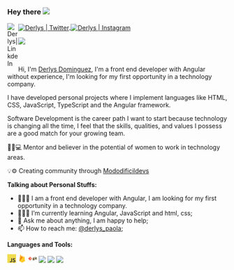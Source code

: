 ### Hey there <img src="https://media.giphy.com/media/hvRJCLFzcasrR4ia7z/giphy.gif" width="25px">

<a href="https://twitter.com/derlys_paola">
  <img align="center" alt="Derlys | Twitter" width="25px" src="https://cdn.jsdelivr.net/npm/simple-icons@v3/icons/twitter.svg" />
</a>

<a href="https://www.linkedin.com/in/derlys-paola-dominguez-motta-9462946b/">
  <img align="left" alt="Derlys| LinkdeIn" width="25px" src="https://cdn.jsdelivr.net/npm/simple-icons@v3/icons/linkedin.svg" />
</a>

<a href="https://www.instagram.com/mododificildev/">
  <img align="center" alt="Derlys | Instagram" width="25px" src="https://cdn.jsdelivr.net/npm/simple-icons@v3/icons/instagram.svg" />
</a>

![](file:///Users/derlys/Documents/marca%20personal/redes%20sociales/youtube/plantilla%20baner%201.svg)

<br />

Hi, I'm [Derlys Dominguez](https://mododificil.pages.dev/mi-historia), I'm a front end developer with Angular without experience, I'm looking for my first opportunity in a technology company.

I have developed personal projects where I implement languages like HTML, CSS, JavaScript, TypeScript and the Angular framework.

Software Development is the career path I want to start because technology is changing all the time, I feel that the skills, qualities, and values I possess are a good match for your growing team.

👩🏽💻 Mentor and believer in the potential of women to work in technology areas.

💡⚙️ Creating community through [Mododificildevs](https://linktr.ee/derlys)

**Talking about Personal Stuffs:**

- 👨🏽‍💻 I am a front end developer with Angular, I am looking for my first opportunity in a technology company.
- 👩🏽‍🏫 I’m currently learning Angular, JavaScript and html, css;
- 💬 Ask me about anything, I am happy to help;
- 📫 How to reach me: [@derlys_paola](https://twitter.com/derlys_paola);

**Languages and Tools:**

<code><img height="20" src="https://raw.githubusercontent.com/github/explore/80688e429a7d4ef2fca1e82350fe8e3517d3494d/topics/javascript/javascript.png"></code>
<code><img height="20" src="https://raw.githubusercontent.com/github/explore/80688e429a7d4ef2fca1e82350fe8e3517d3494d/topics/firebase/firebase.png"></code>
<code><img height="20" src="https://raw.githubusercontent.com/github/explore/80688e429a7d4ef2fca1e82350fe8e3517d3494d/topics/git/git.png"></code>
<code><img height="20" src="https://img.icons8.com/color/48/000000/angularjs.png"/></code>
<code><img height="20" src="https://img.icons8.com/color/48/000000/html-5.png"/></code>
<code><img height="20" src="https://img.icons8.com/color/48/000000/css3.png"/></code>

